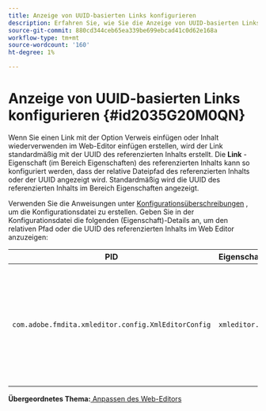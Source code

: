 ```yaml
---
title: Anzeige von UUID-basierten Links konfigurieren
description: Erfahren Sie, wie Sie die Anzeige von UUID-basierten Links konfigurieren.
source-git-commit: 880cd344ceb65ea339be699ebcad41c0d62e168a
workflow-type: tm+mt
source-wordcount: '160'
ht-degree: 1%

---
```


# Anzeige von UUID-basierten Links konfigurieren {#id2035G20M0QN}

Wenn Sie einen Link mit der Option Verweis einfügen oder Inhalt wiederverwenden im Web-Editor einfügen erstellen, wird der Link standardmäßig mit der UUID des referenzierten Inhalts erstellt. Die **Link** -Eigenschaft \(im Bereich Eigenschaften\) des referenzierten Inhalts kann so konfiguriert werden, dass der relative Dateipfad des referenzierten Inhalts oder der UUID angezeigt wird. Standardmäßig wird die UUID des referenzierten Inhalts im Bereich Eigenschaften angezeigt.

Verwenden Sie die Anweisungen unter [Konfigurationsüberschreibungen](download-install-additional-config-override.md#) , um die Konfigurationsdatei zu erstellen. Geben Sie in der Konfigurationsdatei die folgenden \(Eigenschaft\)-Details an, um den relativen Pfad oder die UUID des referenzierten Inhalts im Web Editor anzuzeigen:

| PID | Eigenschaftenschlüssel | Eigenschaftswert |
|---|------------|--------------|
| `com.adobe.fmdita.xmleditor.config.XmlEditorConfig` | `xmleditor.uuid` | Boolesch \(true/false\). Wenn Sie den relativen Pfad des verknüpften Inhalts anzeigen möchten, setzen Sie diese Eigenschaft auf &quot;false&quot;. <br> **Standardwert**: true |

**Übergeordnetes Thema:**[ Anpassen des Web-Editors](conf-web-editor.md)
